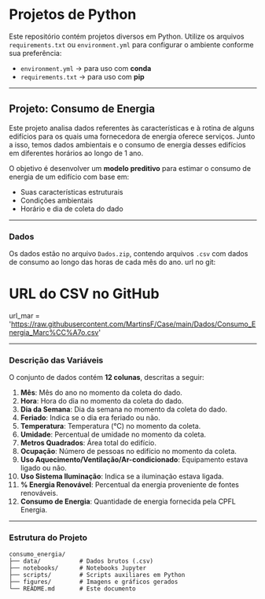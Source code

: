 # Projetos de Python

Este repositório contém projetos diversos em Python. Utilize os arquivos `requirements.txt` ou `environment.yml` para configurar o ambiente conforme sua preferência:

- `environment.yml` → para uso com **conda**
- `requirements.txt` → para uso com **pip**

---

## Projeto: Consumo de Energia

Este projeto analisa dados referentes às características e à rotina de alguns edifícios para os quais uma fornecedora de energia oferece serviços. Junto a isso, temos dados ambientais e o consumo de energia desses edifícios em diferentes horários ao longo de 1 ano.

O objetivo é desenvolver um **modelo preditivo** para estimar o consumo de energia de um edifício com base em:

- Suas características estruturais
- Condições ambientais
- Horário e dia de coleta do dado

---

###  Dados

Os dados estão no arquivo `Dados.zip`, contendo arquivos `.csv` com dados de consumo ao longo das horas de cada mês do ano.
url no git: 

# URL do CSV no GitHub
url_mar = 'https://raw.githubusercontent.com/MartinsF/Case/main/Dados/Consumo_Energia_Marc%CC%A7o.csv'


---

###  Descrição das Variáveis

O conjunto de dados contém **12 colunas**, descritas a seguir:

1. **Mês**: Mês do ano no momento da coleta do dado.
2. **Hora**: Hora do dia no momento da coleta do dado.
3. **Dia da Semana**: Dia da semana no momento da coleta do dado.
4. **Feriado**: Indica se o dia era feriado ou não.
5. **Temperatura**: Temperatura (°C) no momento da coleta.
6. **Umidade**: Percentual de umidade no momento da coleta.
7. **Metros Quadrados**: Área total do edifício.
8. **Ocupação**: Número de pessoas no edifício no momento da coleta.
9. **Uso Aquecimento/Ventilação/Ar-condicionado**: Equipamento estava ligado ou não.
10. **Uso Sistema Iluminação**: Indica se a iluminação estava ligada.
11. **% Energia Renovável**: Percentual da energia proveniente de fontes renováveis.
12. **Consumo de Energia**: Quantidade de energia fornecida pela CPFL Energia.

---

###  Estrutura do Projeto

```text
consumo_energia/
├── data/           # Dados brutos (.csv)
├── notebooks/      # Notebooks Jupyter
├── scripts/        # Scripts auxiliares em Python
├── figures/        # Imagens e gráficos gerados
└── README.md       # Este documento
